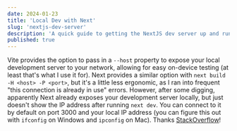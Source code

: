 ```yaml
---
date: 2024-01-23
title: 'Local Dev with Next'
slug: 'nextjs-dev-server'
description: 'A quick guide to getting the NextJS dev server up and running'
published: true
---
```


Vite provides the option to pass in a `--host` property to expose your local development server to your network, allowing for easy on-device testing (at least that's what I use it for). Next provides a similar option with `next build -H <host> -P <port>`, but it's a little less ergonomic, as I ran into frequent "this connection is already in use" errors. However, after some digging, apparently Next already exposes your development server locally, but just doesn't show the IP address after running `next dev`. You can connect to it by default on port 3000 and your local IP address (you can figure this out with `ifconfig` on Windows and `ipconfig` on Mac). Thanks [StackOverflow](https://stackoverflow.com/questions/68254828/running-a-development-server-on-nextjs-on-the-network)!
